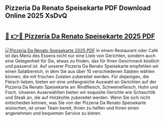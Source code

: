 ## Pizzeria Da Renato Speisekarte PDF Download Online 2025 XsDvQ

# <h2><a href="http://gcc7xwu.nevu.top/?p=Pizzeria+Da+Renato+Speisekarte">🔗 👉🔴 Pizzeria Da Renato Speisekarte 2025 PDF</a></h2>

[![Pizzeria Da Renato Speisekarte 2025 PDF](https://i.imgur.com/dBaPXMq.png)](http://gcc7xwu.nevu.top/?p=Pizzeria+Da+Renato+Speisekarte)
In einem Restaurant oder Café ist das Menü des Essens nicht nur eine Liste von Gerichten, sondern auch eine Gelegenheit für Sie, etwas zu finden, das für Ihren Geschmack köstlich und passend ist. Auf unserer Pizzeria Da Renato Speisekarte empfehlen wir einen Salatbereich, in dem Sie aus über 10 verschiedenen Salaten wählen können, die mit frischen Zutaten zubereitet werden. Für diejenigen, die Fleisch lieben, bieten wir eine umfangreiche Auswahl an Gerichten auf der Pizzeria Da Renato Speisekarte an: Rindfleisch, Schweinefleisch, Huhn und Fisch. Unseren Auserwählten bieten wir exquisite Gerichte wie Schaschlik und Steak an, die auf Holzkohle zubereitet werden. Wenn Sie sich nicht entscheiden können, was Sie von der Pizzeria Da Renato Speisekarte wünschen, ist unser Team bereit, Ihnen zu helfen und Ihnen einen angenehmen und bequemen Service zu bieten.
